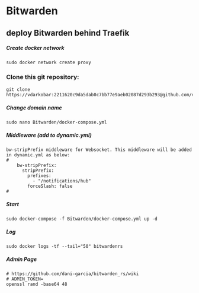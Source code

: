 # Bitwarden
## deploy Bitwarden behind Traefik

##### Create docker network
```
sudo docker network create proxy
```

### Clone this git repository:
```
git clone https://vdarkobar:2211620c9da5dab0c7bb77e9aeb02087d293b293@github.com/vdarkobar/Bitwarden.git
```

##### Change domain name
```
sudo nano Bitwarden/docker-compose.yml
```
##### Middleware (add to dynamic.yml)
```
bw-stripPrefix middleware for Websocket. This middleware will be added in dynamic.yml as below:
#
    bw-stripPrefix:
      stripPrefix:
        prefixes:
          - "/notifications/hub"
        forceSlash: false
#
```
##### Start
```
sudo docker-compose -f Bitwarden/docker-compose.yml up -d
```
##### Log
```
sudo docker logs -tf --tail="50" bitwardenrs
```

##### Admin Page
```
# https://github.com/dani-garcia/bitwarden_rs/wiki
# ADMIN_TOKEN=
openssl rand -base64 48
```
